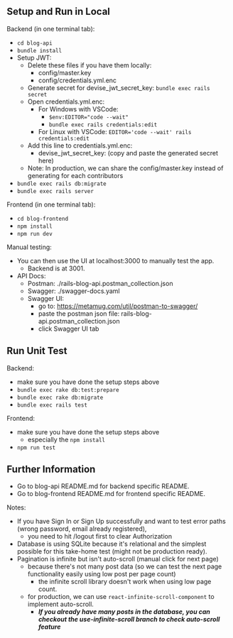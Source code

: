 ## Setup and Run in Local

Backend (in one terminal tab):

- `cd blog-api`
- `bundle install`
- Setup JWT:
  - Delete these files if you have them locally:
    - config/master.key
    - config/credentials.yml.enc
  - Generate secret for devise_jwt_secret_key: `bundle exec rails secret`
  - Open credentials.yml.enc:
    - For Windows with VSCode:
      - `$env:EDITOR="code --wait"`
      - `bundle exec rails credentials:edit`
    - For Linux with VSCode: `EDITOR='code --wait' rails credentials:edit`
  - Add this line to credentials.yml.enc:
    - devise_jwt_secret_key: (copy and paste the generated secret here)
  - Note: In production, we can share the config/master.key instead of generating for each contributors
- `bundle exec rails db:migrate`
- `bundle exec rails server`

Frontend (in one terminal tab):

- `cd blog-frontend`
- `npm install`
- `npm run dev`

Manual testing:

- You can then use the UI at localhost:3000 to manually test the app.
  - Backend is at 3001.
- API Docs:
  - Postman: ./rails-blog-api.postman_collection.json
  - Swagger: ./swagger-docs.yaml
  - Swagger UI:
    - go to: https://metamug.com/util/postman-to-swagger/
    - paste the postman json file: rails-blog-api.postman_collection.json
    - click Swagger UI tab

## Run Unit Test

Backend:

- make sure you have done the setup steps above
- `bundle exec rake db:test:prepare`
- `bundle exec rake db:migrate`
- `bundle exec rails test`

Frontend:

- make sure you have done the setup steps above
  - especially the `npm install`
- `npm run test`

## Further Information

- Go to blog-api README.md for backend specific README.
- Go to blog-frontend README.md for frontend specific README.

Notes:
- If you have Sign In or Sign Up successfully and want to test error paths (wrong password, email already registered),
  - you need to hit /logout first to clear Authorization
- Database is using SQLite because it's relational and the simplest possible for this take-home test (might not be production ready).
- Pagination is infinite but isn't auto-scroll (manual click for next page)
  - because there's not many post data (so we can test the next page functionality easily using low post per page count)
    - the infinite scroll library doesn't work when using low page count.
  - for production, we can use `react-infinite-scroll-component` to implement auto-scroll.
    - ***If you already have many posts in the database, you can checkout the use-infinite-scroll branch to check auto-scroll feature***